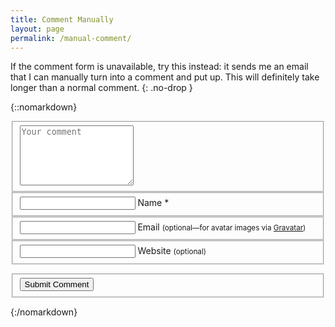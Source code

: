 ```yaml
---
title: Comment Manually
layout: page
permalink: /manual-comment/
---
```


If the comment form is unavailable, try this instead: it sends me an email that I can manually turn into a comment and put up. This will definitely take longer than a normal comment.
{: .no-drop }

{::nomarkdown}
<script>
$(document).ready(function(){

  function getParameterByName(name, url) {
    if (!url) url = window.location.href;
    name = name.replace(/[\[\]]/g, "\\$&");
    var regex = new RegExp("[?&]" + name + "(=([^&#]*)|&|#|$)"),
    results = regex.exec(url);
    if (!results) return null;
    if (!results[2]) return '';
    return decodeURIComponent(results[2].replace(/\+/g, " "));
  }

  var jsSlug = getParameterByName("slug");
  if (jsSlug) {
    $("#comment-post-id").val(jsSlug); 
  } else {
    $("#js-notice-text").text("This page wasn't able to pick up anything to identify the post you want to comment on. You'll have to copy-paste the address of the post into this box:");
    $("#slug-fieldset").show();
  }

  var timestamp = Date.now();
  $("#filename").val("/data/comments/" + jsSlug + "/comment-" + timestamp + ".yml");
  $("#timestamp").val(timestamp);

  var guid = 'xxxxxxxx-xxxx-4xxx-yxxx-xxxxxxxxxxxx'.replace(/[xy]/g, 
    function(c) 
    {
      var r = Math.random() * 16|0, v = c == 'x' ? r : (r&0x3|0x8);
      return v.toString(16);
    });
  $("#post-id").val(guid);

});

</script>
<form action="https://formspree.io/comment@mail.chuckmasterson.com" method="POST">
  <fieldset>
  <textarea type="text" rows="6" class="comment-message" id="comment-form-message" placeholder="Your comment" name="text" spellcheck="true"></textarea>
  </fieldset>

  <fieldset>
  <input type="text" id="comment-form-name" name="author" spellcheck="false" />
  <label for="comment-form-name">Name <span class="required">&#42;</span></label>
  </fieldset>

  <fieldset>
  <input type="email" id="comment-form-email" name="authoremail" spellcheck="false" />
  <label for="comment-form-email">Email <small>(optional—for avatar images via <a href="https://en.gravatar.com/">Gravatar</a>)</small></label>
  </fieldset>

  <fieldset>
  <input type="url" id="comment-form-url" name="authorurl" spellcheck="false" />
  <label for="comment-form-url">Website <small>(optional)</small></label>
  </fieldset>

  <fieldset class="hidden" style="display:none;">
  <input type="hidden" id="filename" name="filename" value=""/>
  <input type="hidden" id="timestamp" name="timestamp" value=""/>
  <input type="hidden" id="post-id" name="_id" value=""/>
  <label for="comment-form-location">Leave blank if you are a human</label>
  <input type="text" id="comment-form-location" name="_gotcha" autocomplete="off"/>
  </fieldset>

  <span id="js-notice-text"></span>
  <fieldset style="display:none;" id="slug-fieldset">
  <input type="text" id="comment-post-id" name="slug" value="">
  </fieldset>

  <fieldset>
  <button type="submit" id="comment-form-submit" class="button">Submit Comment</button>
  </fieldset>
</form>
{:/nomarkdown}
